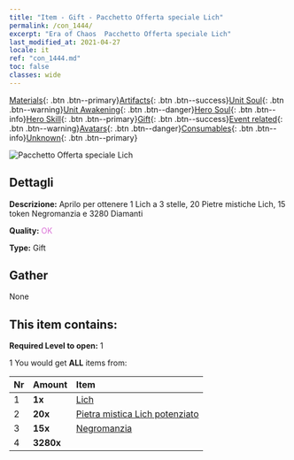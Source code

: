 ```yaml
---
title: "Item - Gift - Pacchetto Offerta speciale Lich"
permalink: /con_1444/
excerpt: "Era of Chaos  Pacchetto Offerta speciale Lich"
last_modified_at: 2021-04-27
locale: it
ref: "con_1444.md"
toc: false
classes: wide
---
```

 [Materials](/ItemsIT/){: .btn .btn--primary}[Artifacts](/ItemsIT/Artifacts/){: .btn .btn--success}[Unit Soul](/ItemsIT/UnitSoul/){: .btn .btn--warning}[Unit Awakening](/ItemsIT/UnitAwakening/){: .btn .btn--danger}[Hero Soul](/ItemsIT/HeroSoul/){: .btn .btn--info}[Hero Skill](/ItemsIT/HeroSkill/){: .btn .btn--primary}[Gift](/ItemsIT/Gift/){: .btn .btn--success}[Event related](/ItemsIT/Events/){: .btn .btn--warning}[Avatars](/ItemsIT/Avatars/){: .btn .btn--danger}[Consumables](/ItemsIT/Consumables/){: .btn .btn--info}[Unknown](/ItemsIT/Unknown/){: .btn .btn--primary}

 ![Pacchetto Offerta speciale Lich](/images/t/i_907058.png)

## Dettagli
 **Descrizione:** Aprilo per ottenere 1 Lich a 3 stelle, 20 Pietre mistiche Lich, 15 token Negromanzia e 3280 Diamanti

 **Quality:** <span style="color: #DA70D6">OK</span>

 **Type:** Gift

## Gather

  None

## This item contains:

 **Required Level to open:** 1

 1 You would get **ALL** items  from:

  | Nr | Amount |     Item    |
  |:---|:-------|:------------|
  | 1 |  **1x** | [Lich](/it/units/Lich/) |  | 
  | 2 |  **20x** | [Pietra mistica Lich potenziato](/ItemsIT/unt_301/) |  | 
  | 3 |  **15x** | [Negromanzia](/ItemsIT/her_460/) |  | 
  | 4 |  **3280x** | <i class="fas fa-gem"/> |  | 
